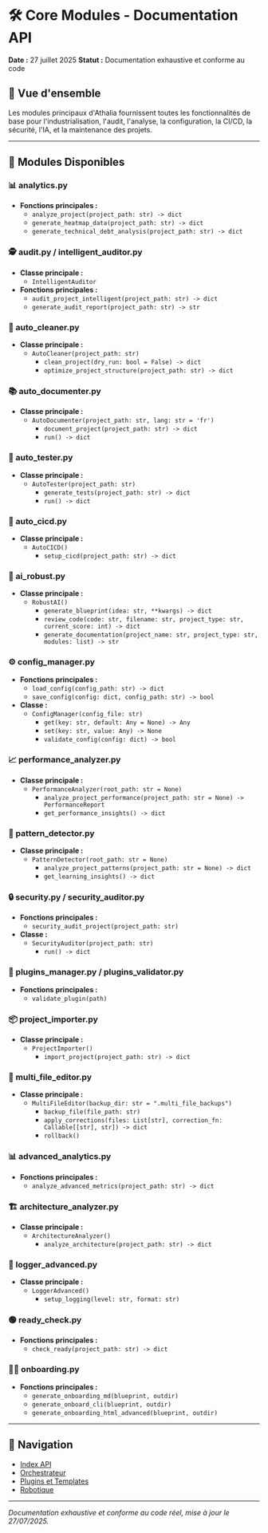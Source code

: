 # 🛠️ Core Modules - Documentation API

**Date :** 27 juillet 2025
**Statut :** Documentation exhaustive et conforme au code

## 🎯 Vue d'ensemble

Les modules principaux d'Athalia fournissent toutes les fonctionnalités de base pour l'industrialisation, l'audit, l'analyse, la configuration, la CI/CD, la sécurité, l'IA, et la maintenance des projets.

---

## 📁 Modules Disponibles

### 📊 analytics.py
- **Fonctions principales :**
  - `analyze_project(project_path: str) -> dict`
  - `generate_heatmap_data(project_path: str) -> dict`
  - `generate_technical_debt_analysis(project_path: str) -> dict`

### 🕵️ audit.py / intelligent_auditor.py
- **Classe principale :**
  - `IntelligentAuditor`
- **Fonctions principales :**
  - `audit_project_intelligent(project_path: str) -> dict`
  - `generate_audit_report(project_path: str) -> str`

### 🧹 auto_cleaner.py
- **Classe principale :**
  - `AutoCleaner(project_path: str)`
    - `clean_project(dry_run: bool = False) -> dict`
    - `optimize_project_structure(project_path: str) -> dict`

### 📚 auto_documenter.py
- **Classe principale :**
  - `AutoDocumenter(project_path: str, lang: str = 'fr')`
    - `document_project(project_path: str) -> dict`
    - `run() -> dict`

### 🧪 auto_tester.py
- **Classe principale :**
  - `AutoTester(project_path: str)`
    - `generate_tests(project_path: str) -> dict`
    - `run() -> dict`

### 🚀 auto_cicd.py
- **Classe principale :**
  - `AutoCICD()`
    - `setup_cicd(project_path: str) -> dict`

### 🤖 ai_robust.py
- **Classe principale :**
  - `RobustAI()`
    - `generate_blueprint(idea: str, **kwargs) -> dict`
    - `review_code(code: str, filename: str, project_type: str, current_score: int) -> dict`
    - `generate_documentation(project_name: str, project_type: str, modules: list) -> str`

### ⚙️ config_manager.py
- **Fonctions principales :**
  - `load_config(config_path: str) -> dict`
  - `save_config(config: dict, config_path: str) -> bool`
- **Classe :**
  - `ConfigManager(config_file: str)`
    - `get(key: str, default: Any = None) -> Any`
    - `set(key: str, value: Any) -> None`
    - `validate_config(config: dict) -> bool`

### 📈 performance_analyzer.py
- **Classe principale :**
  - `PerformanceAnalyzer(root_path: str = None)`
    - `analyze_project_performance(project_path: str = None) -> PerformanceReport`
    - `get_performance_insights() -> dict`

### 🧩 pattern_detector.py
- **Classe principale :**
  - `PatternDetector(root_path: str = None)`
    - `analyze_project_patterns(project_path: str = None) -> dict`
    - `get_learning_insights() -> dict`

### 🔒 security.py / security_auditor.py
- **Fonctions principales :**
  - `security_audit_project(project_path: str)`
- **Classe :**
  - `SecurityAuditor(project_path: str)`
    - `run() -> dict`

### 🧩 plugins_manager.py / plugins_validator.py
- **Fonctions principales :**
  - `validate_plugin(path)`

### 📦 project_importer.py
- **Classe principale :**
  - `ProjectImporter()`
    - `import_project(project_path: str) -> dict`

### 📝 multi_file_editor.py
- **Classe principale :**
  - `MultiFileEditor(backup_dir: str = ".multi_file_backups")`
    - `backup_file(file_path: str)`
    - `apply_corrections(files: List[str], correction_fn: Callable[[str], str]) -> dict`
    - `rollback()`

### 📊 advanced_analytics.py
- **Fonctions principales :**
  - `analyze_advanced_metrics(project_path: str) -> dict`

### 🏗️ architecture_analyzer.py
- **Classe principale :**
  - `ArchitectureAnalyzer()`
    - `analyze_architecture(project_path: str) -> dict`

### 📝 logger_advanced.py
- **Classe principale :**
  - `LoggerAdvanced()`
    - `setup_logging(level: str, format: str)`

### 🟢 ready_check.py
- **Fonctions principales :**
  - `check_ready(project_path: str) -> dict`

### 🧑‍💻 onboarding.py
- **Fonctions principales :**
  - `generate_onboarding_md(blueprint, outdir)`
  - `generate_onboard_cli(blueprint, outdir)`
  - `generate_onboarding_html_advanced(blueprint, outdir)`

---

## 🔗 Navigation

- [Index API](README.md)
- [Orchestrateur](orchestrator.md)
- [Plugins et Templates](plugins.md)
- [Robotique](robotics.md)

---

*Documentation exhaustive et conforme au code réel, mise à jour le 27/07/2025.*
